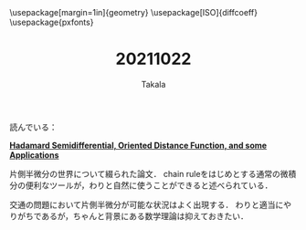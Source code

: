 ﻿---
title: 20211022
yesterday: 20211021
tomorrow: 20211023
days: 665
author: Takala
header-includes:
  - \usepackage[margin=1in]{geometry}
  - \usepackage[ISO]{diffcoeff}
  - \usepackage{pxfonts}
---


読んでいる：


**[Hadamard Semidifferential, Oriented Distance Function, and some Applications](https://www.aimsciences.org/article/doi/10.3934/cpaa.2021076)**




片側半微分の世界について綴られた論文．
chain ruleをはじめとする通常の微積分の便利なツールが，わりと自然に使うことができると述べられている．



交通の問題において片側半微分が可能な状況はよく出現する．
わりと適当にやりがちであるが，ちゃんと背景にある数学理論は抑えておきたい．





